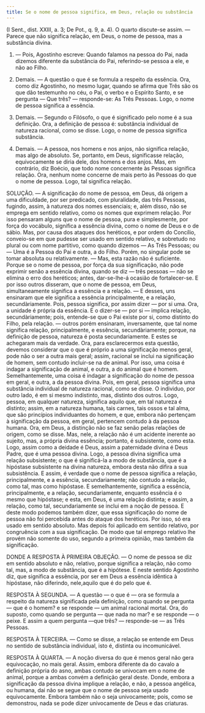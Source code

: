```yaml
---
title: Se o nome de pessoa significa, em Deus, relação ou substância
---
```


(I Sent., dist. XXIII, a. 3; De Pot., q. 9, a. 4).
  O quarto discute-se assim. — Parece que não significa relação, em Deus, o nome de pessoa, mas a substância divina.  

1. — Pois, Agostinho escreve: Quando falamos na pessoa do Pai, nada dizemos diferente da substância do Pai, referindo-se pessoa a ele, e não ao Filho. 

2. Demais. — A questão o que é se formula a respeito da essência. Ora, como diz Agostinho, no mesmo lugar, quando se afirma que Três são os que dão testemunho no céu, o Pai, o verbo e o Espírito Santo, e se pergunta — Que três? — responde-se: As Três Pessoas. Logo, o nome de pessoa significa a essência.  

3. Demais. — Segundo o Filósofo, o que é significado pelo nome é a sua definição. Ora, a definição de pessoa é: substância individual de natureza racional, como se disse. Logo, o nome de pessoa significa substância.  

4. Demais. — A pessoa, nos homens e nos anjos, não significa relação, mas algo de absoluto. Se, portanto, em Deus, significasse relação, equivocamente se diria dele, dos homens e dos anjos.  Mas, em contrário, diz Boécio, que todo nome concernente às Pessoas significa relação. Ora, nenhum nome concerne de mais perto às Pessoas do que o nome de pessoa. Logo, tal significa relação.  

SOLUÇÃO. — A significação do nome de pessoa, em Deus, dá origem a uma dificuldade, por ser predicado, com pluralidade, das três Pessoas, fugindo, assim, à natureza dos nomes essenciais; e, além disso, não se emprega em sentido relativo, como os nomes que exprimem relação. Por isso pensaram alguns que o nome de pessoa, pura e simplesmente, por força do vocábulo, significa a essência divina, como o nome de Deus e o de sábio. Mas, por causa dos ataques dos heréticos, e por ordem do Concílio, conveio-se em que pudesse ser usado em sentido relativo, e sobretudo no plural ou com nome partitivo, como quando dizemos — As Três Pessoas; ou — Uma é a Pessoa do Pai e outra, a do Filho. Porém, no singular pode se tomar absoluta ou relativamente. — Mas, esta razão não é suficiente. Porque se o nome de pessoa, por força da sua significação, não pode exprimir senão a essência divina, quando se diz — três pessoas — não se elimina o erro dos heréticos; antes, dar-se-lhe-á ocasião de fortalecer-se.  E por isso outros disseram, que o nome de pessoa, em Deus, simultaneamente significa a essência e a relação. — E desses, uns ensinaram que ele significa a essência principalmente, e a relação, secundàriamente. Pois, pessoa significa, por assim dizer — por si uma. Ora, a unidade é própria da essência. E o dizer-se — por si — implica relação, secundàriamente; pois, entende-se que o Pai existe por si, como distinto do Filho, pela relação. — outros porém ensinaram, inversamente, que tal nome significa relação, principalmente, e essência, secundàriamente; porque, na definição de pessoa, natureza é posta secundariamente. E estes se achegaram mais da verdade.  Ora, para esclarecermos esta questão, devemos considerar que o que é próprio a uma significação menos geral, pode não o ser a outra mais geral; assim, racional se inclui na significação de homem, sem contudo incluir-se na de animal. Por isso, uma coisa é indagar a significação de animal, e outra, a do animal que é homem. Semelhantemente, uma coisa é indagar a significação do nome de pessoa em geral, e outra, a da pessoa divina. Pois, em geral, pessoa significa uma substância individual de natureza racional, como se disse. O individuo, por outro lado, é em si mesmo indistinto, mas, distinto dos outros. Logo, pessoa, em qualquer natureza, significa aquilo que, em tal natureza é distinto; assim, em a natureza humana, tais carnes, tais ossos e tal alma, que são princípios individuantes do homem, e que, embora não pertençam à significação da pessoa, em geral, pertencem contudo à da pessoa humana. Ora, em Deus, a distinção não se faz senão pelas relações de origem, como se disse. Mas, nele, a relação não é um acidente inerente ao sujeito, mas, a própria divina essência; portanto, é subsistente, como esta. Logo, assim como a deidade é Deus, assim a paternidade divina é Deus Padre, que é uma pessoa divina. Logo, a pessoa divina significa uma relação subsistente; o que é significá-la a modo de substância, que é a hipóstase subsistente na divina natureza, embora desta não difira a sua subsistência. E assim, é verdade que o nome de pessoa significa a relação, principalmente, e a essência, secundariamente; não contudo a relação, como tal, mas como hipóstase. E semelhantemente, significa a essência, principalmente, e a relação, secundariamente, enquanto essência é o mesmo que hipóstase; e esta, em Deus, é uma relação distinta; e assim, a relação, como tal, secundariamente se inclui em a noção de pessoa. E deste modo podemos também dizer, que essa significação do nome de pessoa não foi percebida antes do ataque dos heréticos. Por isso, só era usado em sentido absoluto. Mas depois foi aplicado em sentido relativo, por congruência com a sua significação. De modo que tal emprego relativo lhe provém não somente do uso, segundo a primeira opinião, mas também da significação.  

DONDE A RESPOSTA À PRIMEIRA OBJEÇÃO. — O nome de pessoa se diz em sentido absoluto e não, relativo, porque significa a relação, não como tal, mas, a modo de substância, que é a hipótese. E neste sentido Agostinho diz, que significa a essência, por ser em Deus a essência idêntica à hipóstase, não diferindo, nele,aquilo que é do pelo que é.  

RESPOSTA À SEGUNDA. — A questão — o que é — ora se formula a respeito da natureza significada pela definição, como quando se pergunta — que é o homem? e se responde — um animal racional mortal. Ora, do suposto, como quando se pergunta — que nada no mar? e se responde — o peixe. E assim a quem pergunta —que três? — responde-se — as Três Pessoas.  

RESPOSTA À TERCEIRA. — Como se disse, a relação se entende em Deus no sentido de substância individual, isto é, distinta ou incomunicável.  

RESPOSTA À QUARTA. — A noção diversa do que é menos geral não gera equivocação, no mais geral. Assim, embora diferente da do cavalo a definição própria do asno, ambas contudo se univocam em o nome de animal, porque a ambas convém a definição geral deste. Donde, embora a significação da pessoa divina implique a relação, e não, a pessoa angélica, ou humana, dai não se segue que o nome de pessoa seja usado equivocamente. Embora também não o seja univocamente; pois, como se demonstrou, nada se pode dizer univocamente de Deus e das criaturas.